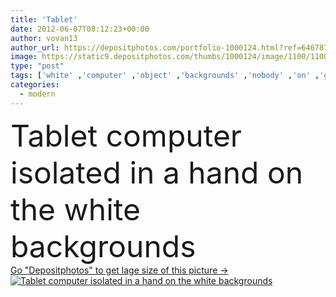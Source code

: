 ```yaml
---
title: 'Tablet'
date: 2012-06-07T08:12:23+00:00
author: vovan13
author_url: https://depositphotos.com/portfolio-1000124.html?ref=64678756
image: https://static9.depositphotos.com/thumbs/1000124/image/1100/11006395/api_thumb_450.jpg?forcejpeg=true
type: "post"
tags: ['white' ,'computer' ,'object' ,'backgrounds' ,'nobody' ,'on' ,'graphic' ,'design' ,'paper' ,'isolated' ,'path' ,'business' ,'equipment' ,'new' ,'kitchen' ,'male' ,'technology' ,'frame' ,'picture' ,'hands' ,'hand' ,'modern' ,'elements' ,'architecture' ,'house' ,'office' ,'illumination' ,'interior' ,'home' ,'device' ,'display' ,'fingers' ,'phone' ,'screen' ,'telephone' ,'finger' ,'digital' ,'touch' ,'with' ,'laptop' ,'monitor' ,'pc' ,'notebook' ,'work' ,'tool' ,'furniture' ,'pad' ,'project' ,'property' ,'in' ]
categories: 
  - modern
---
```

<div aling="center">
            <font size="60"> Tablet computer isolated in a hand on the white backgrounds</font>   
</div>
<div>
    <a href='https://static9.depositphotos.com/thumbs/1000124/image/1100/11006395/api_thumb_450.jpg?forcejpeg=true?ref=64678756' target=_blank > Go "Depositphotos" to get lage size of this picture ->
        <img href='https://static9.depositphotos.com/thumbs/1000124/image/1100/11006395/api_thumb_450.jpg?forcejpeg=true?ref=64678756' src='https://static9.depositphotos.com/1000124/1100/i/950/depositphotos_11006395-stock-photo-tablet.jpg?forcejpeg=true' alt='Tablet computer isolated in a hand on the white backgrounds' >
    </a>
</div>
